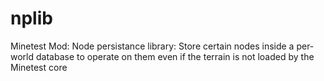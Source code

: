 # nplib
Minetest Mod: Node persistance library: Store certain nodes inside a per-world database to operate on them even if the terrain is not loaded by the Minetest core
